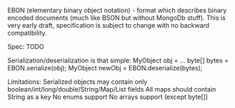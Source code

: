 EBON (elementary binary object notation) - format which describes binary encoded documents (much like BSON but without MongoDb stuff).
This is very early draft, specification is subject to change with no backward compatibility.

Spec:
TODO

Serialization/deserialization is that simple:
    MyObject obj = ...
    byte[] bytes = EBON.serialize(obj);
    MyObject newObj = EBON.deserialize(bytes);

Limitations:
    Serialized objects may contain only boolean/int/long/double/String/Map/List fields
    All maps should contain String as a key
    No enums support
    No arrays support (except byte[])
